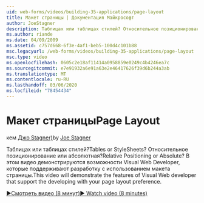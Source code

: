 ```yaml
---
uid: web-forms/videos/building-35-applications/page-layout
title: Макет страницы | Документация Майкрософт
author: JoeStagner
description: Таблицах или таблицах стилей? Относительное позиционирование или абсолютная? В этом видеоролике будут показаны возможности Visual Web Developer, которые поддерживают разработку с помощью Yo...
ms.author: riande
ms.date: 04/09/2009
ms.assetid: c757d668-6f3e-4af1-beb5-100d4c101b88
msc.legacyurl: /web-forms/videos/building-35-applications/page-layout
msc.type: video
ms.openlocfilehash: 0605c2e18af11414a0958859e0249c4b4246ea7c
ms.sourcegitcommit: e7e91932a6e91a63e2e46417626f39d6b244a3ab
ms.translationtype: MT
ms.contentlocale: ru-RU
ms.lasthandoff: 03/06/2020
ms.locfileid: "78454434"
---
```

# <a name="page-layout"></a><span data-ttu-id="c2230-105">Макет страницы</span><span class="sxs-lookup"><span data-stu-id="c2230-105">Page Layout</span></span>

<span data-ttu-id="c2230-106">кем [Джо Stagner)](https://github.com/JoeStagner)</span><span class="sxs-lookup"><span data-stu-id="c2230-106">by [Joe Stagner](https://github.com/JoeStagner)</span></span>

<span data-ttu-id="c2230-107">Таблицах или таблицах стилей?</span><span class="sxs-lookup"><span data-stu-id="c2230-107">Tables or StyleSheets?</span></span> <span data-ttu-id="c2230-108">Относительное позиционирование или абсолютная?</span><span class="sxs-lookup"><span data-stu-id="c2230-108">Relative Positioning or Absolute?</span></span> <span data-ttu-id="c2230-109">В этом видео демонстрируются возможности Visual Web Developer, которые поддерживают разработку с использованием макета страницы.</span><span class="sxs-lookup"><span data-stu-id="c2230-109">This video will demonstrate the features of Visual Web developer that support the developing with your page layout preference.</span></span>

[<span data-ttu-id="c2230-110">&#9654;Смотреть видео (8 минут)</span><span class="sxs-lookup"><span data-stu-id="c2230-110">&#9654; Watch video (8 minutes)</span></span>](https://channel9.msdn.com/Blogs/ASP-NET-Site-Videos/page-layout)
